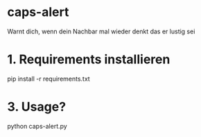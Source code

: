 # caps-alert
Warnt dich, wenn dein Nachbar mal wieder denkt das er lustig sei

# 1. Requirements installieren
pip install -r requirements.txt

# 3. Usage?
python caps-alert.py